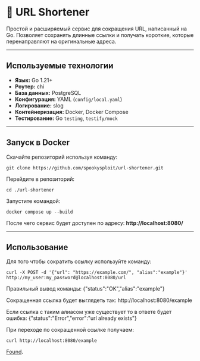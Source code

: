 # 🔗 URL Shortener

Простой и расширяемый сервис для сокращения URL, написанный на Go. Позволяет сохранять длинные ссылки и получать короткие, которые перенаправляют на оригинальные адреса.

---

## Используемые технологии

- **Язык:** Go 1.21+
- **Роутер:** chi
- **База данных:** PostgreSQL
- **Конфигурация:** YAML (`config/local.yaml`)
- **Логирование:** slog
- **Контейнеризация:** Docker, Docker Compose
- **Тестирование:** Go `testing`, `testify/mock`

---

## Запуск в Docker
Скачайте репозиторий используя команду:
```
git clone https://github.com/spookysploit/url-shortener.git
```
Перейдите в репозиторий:
```
cd ./url-shortener
```
Запустите командой:
```
docker compose up --build
```
После чего сервис будет доступен по адресу:
__http://localhost:8080/__

---

## Использование
Для того чтобы сократить ссылку используйте команду:
```
curl -X POST -d '{"url": "https://example.com/", "alias":"example"}' http://my_user:my_password@localhost:8080/url
```
Правильный вывод команды:
{"status":"OK","alias":"example"}

Сокращенная ссылка будет выглядеть так: 
http://localhost:8080/example

Если ссылка с таким алиасом уже существует то в ответе будет ошибка:
{"status":"Error","error":"url already exists"}

При переходе по сокращенной ссылке получаем:
```
curl http://localhost:8080/example
```
<a href="https://example.com/">Found</a>.
